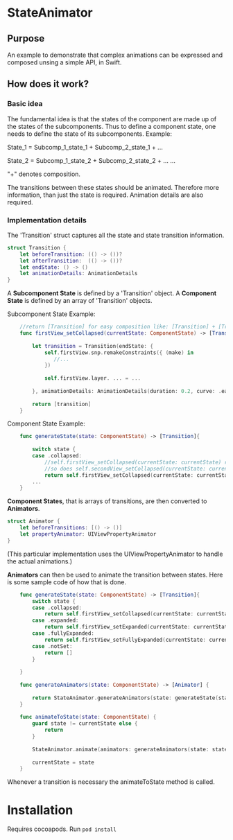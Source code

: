 # StateAnimator

## Purpose
An example to demonstrate that complex animations can be expressed and composed unsing a simple API, in Swift. 

## How does it work? 

### Basic idea
The fundamental idea is that the states of the component are made up of the states of the subcomponents. Thus to define a component state, one needs to define the state of its subcomponents. Example:

State_1 = Subcomp_1_state_1 + Subcomp_2_state_1 + ...

State_2 = Subcomp_1_state_2 + Subcomp_2_state_2 + ...
...

"+" denotes composition.

The transitions between these states should be animated. Therefore more information, than just the state is required. Animation details are also required. 

### Implementation details

The 'Transition' struct captures all the state and state transition information. 

```swift
struct Transition {
    let beforeTransition: (() -> ())?
    let afterTransition:  (() -> ())?
    let endState: () -> ()
    let animationDetails: AnimationDetails
}
```

A __Subcomponent State__ is defined by a 'Transition' object. A __Component State__ is defined by an array of 'Transition' objects. 

Subcomponent State Example: 
```swift
    //return [Transition] for easy composition like: [Transition] + [Transition]
    func firstView_setCollapsed(currentState: ComponentState) -> [Transition] {
        
        let transition = Transition(endState: {
            self.firstView.snp.remakeConstraints({ (make) in
               //...
            })
            
            self.firstView.layer. ... = ...
       
        }, animationDetails: AnimationDetails(duration: 0.2, curve: .easeOut))
        
        return [transition]
    }
```

Component State Example: 

```swift
    func generateState(state: ComponentState) -> [Transition]{
        
        switch state {
        case .collapsed:
            //self.firstView_setCollapsed(currentState: currentState) returns [Transition]
            //so does self.secondView_setCollapsed(currentState: currentState) 
            return self.firstView_setCollapsed(currentState: currentState) + self.secondView_setCollapsed(currentState: currentState)
        ...
    }
```

__Component States__, that is arrays of transitions, are then converted to __Animators__. 

```swift
struct Animator {
    let beforeTransitions: [() -> ()]
    let propertyAnimator: UIViewPropertyAnimator
}
```

(This particular implementation uses the UIViewPropertyAnimator to handle the actual animations.)

__Animators__ can then be used to animate the transition between states. Here is some sample code of how that is done. 

```swift
    func generateState(state: ComponentState) -> [Transition]{
        switch state {
        case .collapsed:
            return self.firstView_setCollapsed(currentState: currentState) + self.secondView_setCollapsed(currentState: currentState)
        case .expanded:
            return self.firstView_setExpanded(currentState: currentState) + self.secondView_setExpanded(currentState: currentState)
        case .fullyExpanded:
            return self.firstView_setFullyExpanded(currentState: currentState) + self.secondView_setFullyExpanded(currentState: currentState)
        case .notSet:
            return []
        }
        
    }
    
    func generateAnimators(state: ComponentState) -> [Animator] {
        
        return StateAnimator.generateAnimators(state: generateState(state: state), parentView: self.view)
    }
    
    func animateToState(state: ComponentState) {
        guard state != currentState else {
            return
        }
    
        StateAnimator.animate(animators: generateAnimators(state: state))
        
        currentState = state
    }
```

Whenever a transition is necessary the animateToState method is called. 

# Installation

Requires cocoapods. Run ```pod install```
